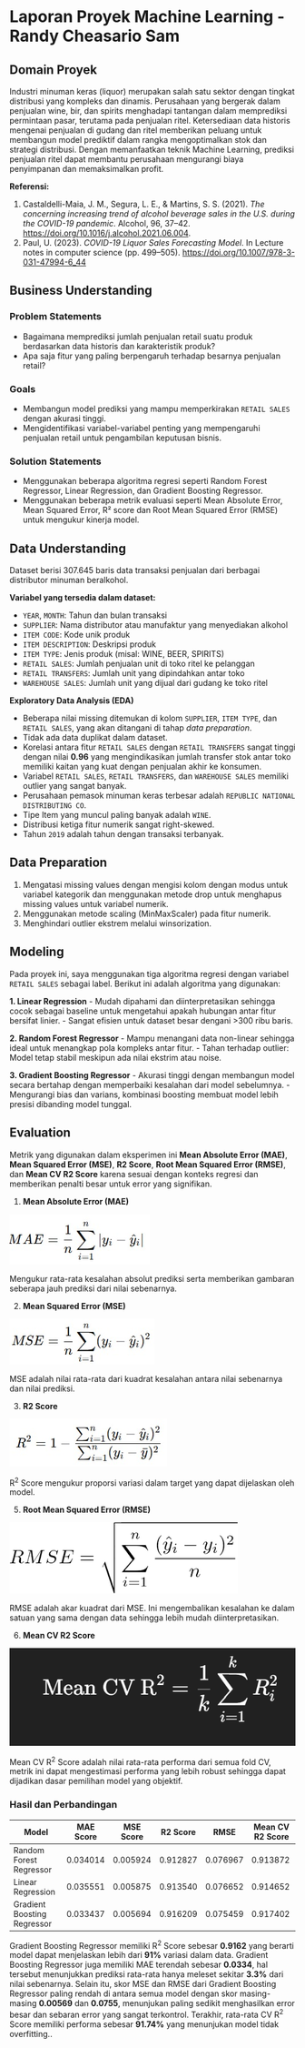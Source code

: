 # Laporan Proyek Machine Learning - Randy Cheasario Sam

## Domain Proyek

Industri minuman keras (liquor) merupakan salah satu sektor dengan tingkat distribusi yang kompleks dan dinamis. Perusahaan yang bergerak dalam penjualan wine, bir, dan spirits menghadapi tantangan dalam memprediksi permintaan pasar, terutama pada penjualan ritel. Ketersediaan data historis mengenai penjualan di gudang dan ritel memberikan peluang untuk membangun model prediktif dalam rangka mengoptimalkan stok dan strategi distribusi. Dengan memanfaatkan teknik Machine Learning, prediksi penjualan ritel dapat membantu perusahaan mengurangi biaya penyimpanan dan memaksimalkan profit.

**Referensi:**

1. Castaldelli-Maia, J. M., Segura, L. E., & Martins, S. S. (2021). *The concerning increasing trend of alcohol beverage sales in the U.S. during the COVID-19 pandemic*. Alcohol, 96, 37–42. https://doi.org/10.1016/j.alcohol.2021.06.004.
2. Paul, U. (2023). *COVID-19 Liquor Sales Forecasting Model*. In Lecture notes in computer science (pp. 499–505). https://doi.org/10.1007/978-3-031-47994-6_44

## Business Understanding

### Problem Statements

- Bagaimana memprediksi jumlah penjualan retail suatu produk berdasarkan data historis dan karakteristik produk?
- Apa saja fitur yang paling berpengaruh terhadap besarnya penjualan retail?

### Goals

- Membangun model prediksi yang mampu memperkirakan `RETAIL SALES` dengan akurasi tinggi.
- Mengidentifikasi variabel-variabel penting yang mempengaruhi penjualan retail untuk pengambilan keputusan bisnis.

### Solution Statements

- Menggunakan beberapa algoritma regresi seperti Random Forest Regressor, Linear Regression, dan Gradient Boosting Regressor.
- Menggunakan beberapa metrik evaluasi seperti Mean Absolute Error, Mean Squared Error, R² score dan Root Mean Squared Error (RMSE) untuk mengukur kinerja model.

## Data Understanding

Dataset berisi 307.645 baris data transaksi penjualan dari berbagai distributor minuman beralkohol.

**Variabel yang tersedia dalam dataset:**
- `YEAR`, `MONTH`: Tahun dan bulan transaksi
- `SUPPLIER`: Nama distributor atau manufaktur yang menyediakan alkohol
- `ITEM CODE`: Kode unik produk
- `ITEM DESCRIPTION`: Deskripsi produk
- `ITEM TYPE`: Jenis produk (misal: WINE, BEER, SPIRITS)
- `RETAIL SALES`: Jumlah penjualan unit di toko ritel ke pelanggan
- `RETAIL TRANSFERS`: Jumlah unit yang dipindahkan antar toko
- `WAREHOUSE SALES`: Jumlah unit yang dijual dari gudang ke toko ritel

**Exploratory Data Analysis (EDA)**

- Beberapa nilai missing ditemukan di kolom `SUPPLIER`, `ITEM TYPE`, dan `RETAIL SALES`, yang akan ditangani di tahap *data preparation*.
- Tidak ada data duplikat dalam dataset.
- Korelasi antara fitur `RETAIL SALES` dengan `RETAIL TRANSFERS` sangat tinggi dengan nilai **0.96** yang mengindikasikan jumlah transfer stok antar toko memiliki kaitan yang kuat dengan penjualan akhir ke konsumen.
- Variabel `RETAIL SALES`, `RETAIL TRANSFERS`, dan `WAREHOUSE SALES` memiliki outlier yang sangat banyak.
- Perusahaan pemasok minuman keras terbesar adalah `REPUBLIC NATIONAL DISTRIBUTING CO`.
- Tipe Item yang muncul paling banyak adalah `WINE`.
- Distribusi ketiga fitur numerik sangat right-skewed.
- Tahun `2019` adalah tahun dengan transaksi terbanyak.

## Data Preparation

1. Mengatasi missing values dengan mengisi kolom dengan modus untuk variabel kategorik dan menggunakan metode drop untuk menghapus missing values untuk variabel numerik.
2. Menggunakan metode scaling (MinMaxScaler) pada fitur numerik.
3. Menghindari outlier ekstrem melalui winsorization.

## Modeling

Pada proyek ini, saya menggunakan tiga algoritma regresi dengan variabel `RETAIL SALES` sebagai label. Berikut ini adalah algoritma yang digunakan:

**1. Linear Regression**
    - Mudah dipahami dan diinterpretasikan sehingga cocok sebagai baseline untuk mengetahui apakah hubungan antar fitur bersifat linier.
    - Sangat efisien untuk dataset besar dengani >300 ribu baris.
    
**2. Random Forest Regressor**
    - Mampu menangani data non-linear sehingga ideal untuk menangkap pola kompleks antar fitur.
    - Tahan terhadap outlier: Model tetap stabil meskipun ada nilai ekstrim atau noise.
    
**3. Gradient Boosting Regressor**
    - Akurasi tinggi dengan membangun model secara bertahap dengan memperbaiki kesalahan dari model sebelumnya.
    - Mengurangi bias dan varians, kombinasi boosting membuat model lebih presisi dibanding model tunggal.

## Evaluation

Metrik yang digunakan dalam eksperimen ini **Mean Absolute Error (MAE)**, **Mean Squared Error (MSE)**, **R2 Score**, **Root Mean Squared Error (RMSE)**, dan **Mean CV R2 Score** karena sesuai dengan konteks regresi dan memberikan penalti besar untuk error yang signifikan.

1. **Mean Absolute Error (MAE)**

![MAE](/assets/mae.jpeg)

Mengukur rata-rata kesalahan absolut prediksi serta memberikan gambaran seberapa jauh prediksi dari nilai sebenarnya.

2. **Mean Squared Error (MSE)**

![MSE](/assets/mse.jpeg)

MSE adalah nilai rata-rata dari kuadrat kesalahan antara nilai sebenarnya dan nilai prediksi.

3. **R2 Score**

![R2 Score](/assets/r2_score.jpeg)

R<sup>2</sup> Score mengukur proporsi variasi dalam target yang dapat dijelaskan oleh model.

5. **Root Mean Squared Error (RMSE)**

![RMSE](/assets/rmse.png)

RMSE adalah akar kuadrat dari MSE. Ini mengembalikan kesalahan ke dalam satuan yang sama dengan data sehingga lebih mudah diinterpretasikan.

6. **Mean CV R2 Score**

![Mean CV R2 Score](/assets/mean_cv_r2_score.png)

Mean CV R<sup>2</sup> Score adalah nilai rata-rata performa dari semua fold CV, metrik ini dapat mengestimasi performa yang lebih robust sehingga dapat dijadikan dasar pemilihan model yang objektif.


### **Hasil dan Perbandingan**

| Model                      | MAE Score | MSE Score | R2 Score | RMSE    | Mean CV R2 Score |
|---------------------------|-----------|-----------|----------|---------|------------------|
| Random Forest Regressor   | 0.034014  | 0.005924  | 0.912827 | 0.076967| 0.913872         |
| Linear Regression         | 0.035551  | 0.005875  | 0.913540 | 0.076652| 0.914652         |
| Gradient Boosting Regressor | 0.033437| 0.005694  | 0.916209 | 0.075459| 0.917402         |


Gradient Boosting Regressor memiliki R<sup>2</sup> Score sebesar **0.9162** yang berarti model dapat menjelaskan lebih dari **91%** variasi dalam data. Gradient Boosting Regressor juga memiliki MAE terendah sebesar **0.0334**, hal tersebut menunjukkan prediksi rata-rata hanya meleset sekitar **3.3%** dari nilai sebenarnya. Selain itu, skor MSE dan RMSE dari Gradient Boosting Regressor paling rendah di antara semua model dengan skor masing-masing **0.00569** dan **0.0755**, menunjukan paling sedikit menghasilkan error besar dan sebaran error yang sangat terkontrol. Terakhir, rata-rata CV R<sup>2</sup> Score memiliki performa sebesar **91.74%** yang menunjukan model tidak overfitting..
